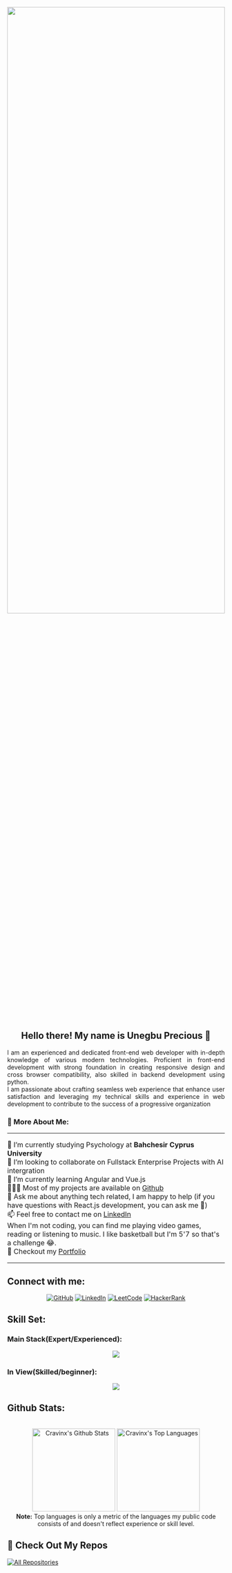 <p align="center">
 <img  width="100%" height="60%" src="https://github.com/user-attachments/assets/f0762d49-cad3-49cd-98dd-4aee910b9dd1">
</p>
<h2 align="center">Hello there! My name is Unegbu Precious 👋</h2>
<p align="justify">l am an experienced and dedicated front-end web developer with in-depth knowledge of various modern technologies. Proficient in front-end development with strong foundation in creating responsive
design and cross browser compatibility, also skilled in backend development using python. <br/>
I am passionate about crafting seamless web experience that enhance user satisfaction and leveraging my technical
skills and experience in web development to contribute to the success of a progressive organization
</p>

### 🧐 More About Me:
<table style="border-collapse: collapse; border: none; width: 100%;">
  <tr style="border: none;">
    <td style="border: none; padding: 0; vertical-align: top;">
      <ul style="list-style-type: none; padding-left: 0;">
        <li>🔭 I’m currently studying Psychology at <b>Bahchesir Cyprus University</b></li>
        <li>🤝 I’m looking to collaborate on Fullstack Enterprise Projects with AI intergration</li>
        <li>🌱 I’m currently learning Angular and Vue.js</li>
        <li>👨🏻‍💻 Most of my projects are available on <a href="https://github.com/cravinx?tab=repositories">Github</a></li>
        <li>💬 Ask me about anything tech related, I am happy to help (if you have questions with React.js development, you can ask me 🐧)</li>
        <li>📫 Feel free to contact me on <a href="https://www.linkedin.com/in/cravinx/">LinkedIn</a></li>
        <li>When I'm not coding, you can find me playing video games, reading or listening to music. I like basketball but I'm 5'7 so that's a challenge 😂.</li>
        <li>📝 Checkout my <a href="https://unegbuprecious.me/">Portfolio</a></li>
      </ul>
    </td>
  </tr>
</table>

## Connect with me:

<p align="center">
  <a href="https://github.com/cravinx">
  <img src="https://img.shields.io/badge/cravinx-100000?style=for-the-badge&logo=github&logoColor=white" alt="GitHub"></a>
  <a href="https://www.linkedin.com/in/unegbu-precious-77943b169/">
  <img src="https://img.shields.io/badge/Unegbu%20Precious-%230077B5.svg?style=for-the-badge&logo=linkedin&logoColor=white" alt="LinkedIn"></a>
  <a href="mailto:unegbuprecious25@gmail.com">
  <img src="https://img.shields.io/badge/unegbuprecious25@gmail.com-D14836?style=for-the-badge&logo=Gmail&logoColor=white" alt="LeetCode"></a>
  <a href="https://unegbuprecious.me/">
  <img src="https://img.shields.io/badge/-unegbuprecious.me-00CC00?style=for-the-badge&logo=website&logoColor=white" alt="HackerRank"></a>
</p>

## Skill Set:

### Main Stack(Expert/Experienced):
<a href="https://github.com/cravinx">
<div align="center">  
       <img src="https://skillicons.dev/icons?i=html,css,tailwind,js,ts,react,nextjs,python,django,postgres,git,github&perline=12" /> 
</div>
</a>

### In View(Skilled/beginner): 
<a href="https://github.com/cravinx">
<div align="center">  
       <img src="https://skillicons.dev/icons?i=vue,angular,threejs &perline=12" /> 
</div>
</a>

## Github Stats:

<!-- Bassed on: https://github.com/anuraghazra/github-readme-stats -->
<p align="center">
  <br/>
  <a href="https://github.com/anuraghazra/github-readme-stats"><img alt="Cravinx's Github Stats" src="https://github-readme-stats.vercel.app/api/?username=cravinx&show_icons=true&count_private=true&theme=react&bg_color=1F222E&title_color=7cebf5&icon_color=2d7de4&show_icons=true&border_color=7cebf5&border_radius=10" height="192px"/></a>
  <a href="https://github.com/anuraghazra/github-readme-stats"><img alt="Cravinx's Top Languages" src="https://github-readme-stats.vercel.app/api/top-langs/?username=cravinx&langs_count=8&layout=compact&theme=react&bg_color=1F222E&title_color=7cebf5&icon_color=2d7de4&show_icons=true&border_color=7cebf5&border_radius=10" height="192px"/></a>
  <br/>
  <b>Note:</b> Top languages is only a metric of the languages my public code consists of and doesn't reflect experience or skill level.
</p>

## 📘 Check Out My Repos 

</p>
<p align="left">
  <a href="https://github.com/cravinxtab=repositories"><img alt="All Repositories" title="All Repositories" src="https://custom-icon-badges.herokuapp.com/badge/-All%20Repos-2962FF?style=for-the-badge&logoColor=white&logo=repo"/></a>
</p>

